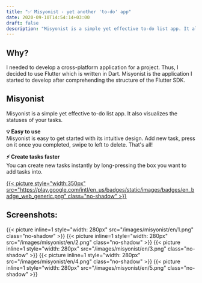 ```yaml
---
title: "✅ Misyonist - yet another 'to-do' app"
date: 2020-09-10T14:54:14+03:00
draft: false
description: "Misyonist is a simple yet effective to-do list app. It also visualizes the statuses of your tasks."
---
```


## Why?
I needed to develop a cross-platform application for a project. Thus, I decided to use Flutter which is written in Dart. Misyonist is the application I started to develop after comprehending the structure of the Flutter SDK.

## Misyonist
Misyonist is a simple yet effective to-do list app. It also visualizes the statuses of your tasks.

__💡 Easy to use__  
Misyonist is easy to get started with its intuitive design. Add new task, press on it once you completed, swipe to left to delete. That's all! 

__⚡️ Create tasks faster__  
You can create new tasks instantly by long-pressing the box you want to add tasks into.

[{{< picture style="width:350px" src="https://play.google.com/intl/en_us/badges/static/images/badges/en_badge_web_generic.png" class="no-shadow" >}}](https://play.google.com/store/apps/details?id=dev.elma.misyonist&utm_source=elma.dev)


## Screenshots:
{{< picture inline=1 style="width: 280px" src="/images/misyonist/en/1.png" class="no-shadow" >}}
{{< picture inline=1 style="width: 280px" src="/images/misyonist/en/2.png" class="no-shadow" >}}
{{< picture inline=1 style="width: 280px" src="/images/misyonist/en/3.png" class="no-shadow" >}}
{{< picture inline=1 style="width: 280px" src="/images/misyonist/en/4.png" class="no-shadow" >}}
{{< picture inline=1 style="width: 280px" src="/images/misyonist/en/5.png" class="no-shadow" >}}

